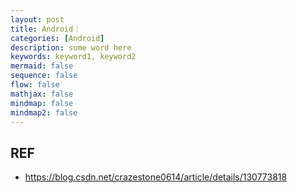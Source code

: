 ```yaml
---
layout: post
title: Android｜
categories: [Android]
description: some word here
keywords: keyword1, keyword2
mermaid: false
sequence: false
flow: false
mathjax: false
mindmap: false
mindmap2: false
---
```


## REF

- https://blog.csdn.net/crazestone0614/article/details/130773818